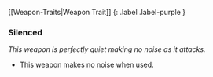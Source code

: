 
[[Weapon-Traits|Weapon Trait]]
{: .label .label-purple }

### Silenced
*This weapon is perfectly quiet making no noise as it attacks.*
* This weapon makes no noise when used.